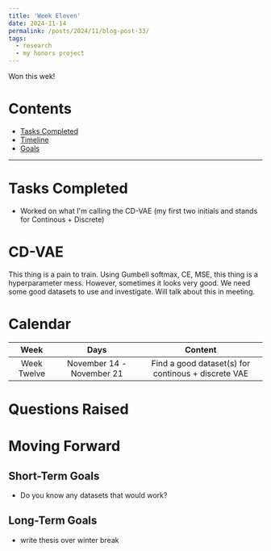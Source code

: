 ```yaml
---
title: 'Week Eleven'
date: 2024-11-14
permalink: /posts/2024/11/blog-post-33/
tags:
  - research
  - my honors project
---
```


Won this wek!

# Contents

- [Tasks Completed](#tasks)
- [Timeline](#calendar)
- [Goals](#moving)


---


<a name="tasks"></a>
# Tasks Completed 
- Worked on what I'm calling the CD-VAE (my first two initials and stands for Continous + Discrete)

# CD-VAE
This thing is a pain to train. Using Gumbell softmax, CE, MSE, this thing is a hyperparameter mess. However, sometimes it looks very good. We need some good datasets to use and investigate. Will talk about this in meeting. 



<a name="calendar"></a>
# Calendar

| Week | Days    | Content    | 
| :---:   | :---: | :---: |
| Week Twelve | November 14 - November 21 | Find a good dataset(s) for continous + discrete VAE |




<a name="questions"></a>
# Questions Raised
<a name="moving"></a>
# Moving Forward
## Short-Term Goals
- Do you know any datasets that would work?
## Long-Term Goals
- write thesis over winter break
